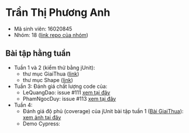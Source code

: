# Trần Thị Phương Anh
* Mã sinh viên: 16020845
* Nhóm: 18 ([link repo của nhóm](https://github.com/hieutm2198/int3117-2018))

## Bài tập hằng tuần
* Tuần 1 và 2 (kiểm thử bằng jUnit):
  * thư mục GiaiThua ([link](https://github.com/TranPhuongAnh/int3117-2018/tree/master/TranThiPhuongAnh/GiaiThua/src))
  * thư mục Shape ([link](https://github.com/TranPhuongAnh/int3117-2018/tree/master/TranThiPhuongAnh/Shape/test))
* Tuần 3: Đánh giá chất lượng code của:
  * LeQuangDao: issue #111 [xem tại đây](https://github.com/truonganhhoang/int3117-2018/issues/111)
  * PhamNgocDuy: issue #113 [xem tại đây](https://github.com/truonganhhoang/int3117-2018/issues/113)
* Tuần 4:
  * Đánh giá độ phủ (coverage) của jUnit bài tập tuần 1 ([Bài GiaiThua](https://github.com/TranPhuongAnh/int3117-2018/tree/master/TranThiPhuongAnh/GiaiThua/src)): [xem ảnh tại đây](https://github.com/TranPhuongAnh/int3117-2018/blob/master/TranThiPhuongAnh/img/coverageGiaiThua.PNG)
  * Demo Cypress:
 
